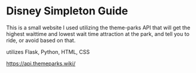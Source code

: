 # Disney Simpleton Guide

This is a small website I used utilizing the theme-parks API that will get the highest waittime and lowest wait time attraction at the park, and tell you to ride, or avoid based on that.

utilizes Flask, Python, HTML, CSS

https://api.themeparks.wiki/
